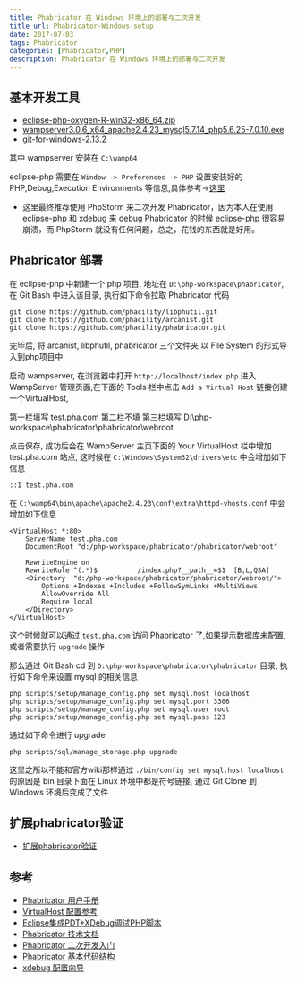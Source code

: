 ```yaml
---
title: Phabricator 在 Windows 环境上的部署与二次开发
title_url: Phabricator-Windows-setup
date: 2017-07-03
tags: Phabricator
categories: [Phabricator,PHP]
description: Phabricator 在 Windows 环境上的部署与二次开发
---
```


## 基本开发工具

- [eclipse-php-oxygen-R-win32-x86_64.zip](http://mirror.rise.ph/eclipse/technology/epp/downloads/release/oxygen/R/eclipse-php-oxygen-R-win32-x86_64.zip)
- [wampserver3.0.6_x64_apache2.4.23_mysql5.7.14_php5.6.25-7.0.10.exe](https://wampserver-64bit.en.softonic.com/)
- [git-for-windows-2.13.2](https://git-for-windows.github.io/)

其中 wampserver 安装在 `C:\wamp64`

eclipse-php 需要在 `Window -> Preferences -> PHP` 设置安装好的 PHP,Debug,Execution Environments 等信息,具体参考->[这里](http://tiame.iteye.com/blog/1454234)

- 这里最终推荐使用 PhpStorm 来二次开发 Phabricator，因为本人在使用 eclipse-php 和 xdebug 来 debug Phabricator 的时候 eclipse-php 很容易崩溃，而 PhpStorm 就没有任何问题，总之，花钱的东西就是好用。

## Phabricator 部署

在 eclipse-php 中新建一个 php 项目, 地址在 `D:\php-workspace\phabricator`, 在 Git Bash 中进入该目录, 执行如下命令拉取 Phabricator 代码

```
git clone https://github.com/phacility/libphutil.git
git clone https://github.com/phacility/arcanist.git
git clone https://github.com/phacility/phabricator.git
```

完毕后, 将 arcanist, libphutil, phabricator 三个文件夹 以 File System 的形式导入到php项目中

启动 wampserver, 在浏览器中打开 `http://localhost/index.php` 进入 WampServer 管理页面,在下面的 Tools 栏中点击 `Add a Virtual Host` 链接创建一个VirtualHost, 

第一栏填写 test.pha.com
第二栏不填
第三栏填写 D:\php-workspace\phabricator\phabricator\webroot

点击保存, 成功后会在 WampServer 主页下面的 Your VirtualHost 栏中增加 test.pha.com 站点, 这时候在 `C:\Windows\System32\drivers\etc` 中会增加如下信息

```
::1 test.pha.com
```

在 `C:\wamp64\bin\apache\apache2.4.23\conf\extra\httpd-vhosts.conf` 中会增加如下信息

```
<VirtualHost *:80>
	ServerName test.pha.com
	DocumentRoot "d:/php-workspace/phabricator/phabricator/webroot"
	
	RewriteEngine on
    RewriteRule ^(.*)$          /index.php?__path__=$1  [B,L,QSA]
	<Directory  "d:/php-workspace/phabricator/phabricator/webroot/">
		Options +Indexes +Includes +FollowSymLinks +MultiViews
		AllowOverride All
		Require local
	</Directory>
</VirtualHost>
```

这个时候就可以通过 `test.pha.com` 访问 Phabricator 了,如果提示数据库未配置,或者需要执行 `upgrade` 操作

那么通过 Git Bash cd 到 `D:\php-workspace\phabricator\phabricator` 目录, 执行如下命令来设置 mysql 的相关信息

```
php scripts/setup/manage_config.php set mysql.host localhost
php scripts/setup/manage_config.php set mysql.port 3306
php scripts/setup/manage_config.php set mysql.user root
php scripts/setup/manage_config.php set mysql.pass 123
```

通过如下命令进行 upgrade

```
php scripts/sql/manage_storage.php upgrade
```

这里之所以不能和官方wiki那样通过 `./bin/config set mysql.host localhost` 的原因是 bin 目录下面在 Linux 环境中都是符号链接, 通过 Git Clone 到 Windows 环境后变成了文件

## 扩展phabricator验证

- [扩展phabricator验证](https://popozhu.github.io/2016/05/31/扩展phabricator验证/)

## 参考

- [Phabricator 用户手册](https://admin.phacility.com/book/phacility/)
- [VirtualHost 配置参考](https://httpd.apache.org/docs/2.4/vhosts/examples.html)
- [Eclipse集成PDT+XDebug调试PHP脚本](http://pjdong1990.iteye.com/blog/1610305)
- [Phabricator 技术文档](https://secure.phabricator.com/diviner/)
- [Phabricator 二次开发入门](https://secure.phabricator.com/book/phabcontrib/)
- [Phabricator 基本代码结构](https://secure.phabricator.com/book/phabcontrib/article/phabricator_code_layout/)
- [xdebug 配置向导](https://xdebug.org/wizard.php)
